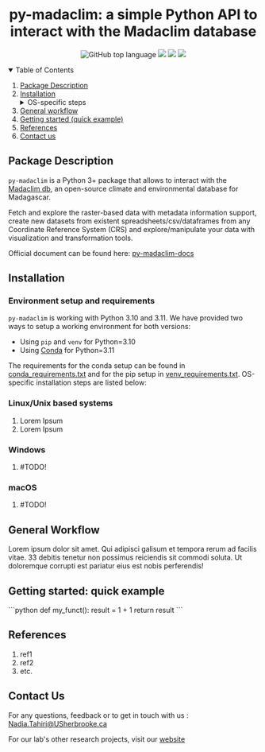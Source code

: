 <h1 align="center">py-madaclim: a simple Python API to interact with the Madaclim database</h1>
    <!-- badges should work when repo will go public -->
    <p align="center">
        <img alt="GitHub top language" src="https://img.shields.io/github/languages/top/tahiri-lab/py-madaclim?logoColor=blue">
        <img src="https://img.shields.io/github/contributors/tahiri-lab/py-madaclim?color=orange&logo=github"></img>
        <img src="https://img.shields.io/github/last-commit/tahiri-lab/py-madaclim?color=purple&logo=github"></img>
        <img src="https://img.shields.io/website/https/tahirinadia.github.io.svg">
    </p>
<!-- table of contents -->
<details open>
    <summary>Table of Contents</summary>
        <ol style>
            <li>
                <a href=#package-description>Package Description</a>
            </li>
            <li><a href=#installation>Installation</a></li>
                <details><summary>OS-specific steps</summary>
                <ul>
                    <li ><a href=#install-linux>Linux/UNIX-based systems</a></li>
                    <li ><a href=#install-win>Windows 10/11</a></li>
                    <li><a href=#install-mac>macOS</a></li>
                </ul>
                </details>
            <li><a href=#workflow>General workflow</a></li>
            <li><a href=#example>Getting started (quick example)</a></li>
            <li><a href=#refs>References</a></li>
            <li><a href=#contact>Contact us</a></li>
        </ol>
</details>
<!-- package description -->
<section>
    <h2 id="package-description">Package Description</h2>
        <p>
            <code>py-madaclim</code> is a Python 3+ package that allows to interact with the <a href="https://madaclim.cirad.fr/">Madaclim db</a>, an open-source climate and environmental database for Madagascar.
        </p>
        <p>
            Fetch and explore the raster-based data with metadata information support, create new datasets from existent spreadsheets/csv/dataframes from any Coordinate Reference System (CRS) and explore/manipulate your data with visualization and transformation tools.
        </p>
        <p>
            Official document can be found here: <a href="">py-madaclim-docs</a>
        </p>
</section>

<!-- Installation -->
<section>
    <h2 id="installation">Installation</h2>
        <h3>Environment setup and requirements</h3>
            <p>
                <code>py-madaclim</code> is working with Python 3.10 and 3.11. We have provided two ways to setup a working environment for both versions:</p>
                <ul>
                    <li>Using <code>pip</code> and <code>venv</code> for Python=3.10</li>
                    <li>Using <a href="https://conda.io">Conda</a> for Python=3.11</li>
                </ul>
            <p>
                The requirements for the conda setup can be found in <a href="https://github.com/tahiri-lab/coffeaPhyloGeo/blob/main/conda_requirements.txt">conda_requirements.txt</a> and for the pip setup in <a href="https://github.com/tahiri-lab/coffeaPhyloGeo/blob/main/venv_requirements.txt">venv_requirements.txt</a>. OS-specific installation steps are listed below:
             </p>
        <h3 id="install-linux">Linux/Unix based systems</h3>
            <ol>
                <li>Lorem Ipsum</li>
                <li>Lorem Ipsum</li>
            </ol>
        <h3 id="install-win">Windows</h3>
            <ol>
                <li>#TODO!</li>
            </ol>
        <h3 id="install-mac">macOS</h3>
            <ol>
                <li>#TODO!</li>
            </ol>
</section>

<!-- Workflow -->
<section>
    <h2 id="workflow">General Workflow</h2>
        <p>
        Lorem ipsum dolor sit amet. Qui adipisci galisum et tempora rerum ad facilis vitae. 33 debitis tenetur non possimus reiciendis sit commodi soluta. Ut doloremque corrupti est pariatur eius est nobis perferendis!
        </p>
</section>
<!-- Example -->
<section>
    <h2 id="example">Getting started: quick example</h2>
        <p>
        ```python
        def my_funct():
            result = 1 + 1
            return result
        ```
        </p>
</section>

<!-- References -->
<section>
    <h2 id="refs">References</h2>
        <ol>
            <li>ref1</li>
            <li>ref2</li>
            <li>etc.</li>
        </ol>
</section>

<!-- Contact -->
<section>
    <h2 id="contact">Contact Us</h2>
        <p>For any questions, feedback or to get in touch with us : <a href = "mailto: Nadia.Tahiri@USherbrooke.ca">Nadia.Tahiri@USherbrooke.ca</a></p>
        <p>For our lab's other research projects, visit our <a href="https://tahirinadia.github.io/">website</a></p>
</section>
